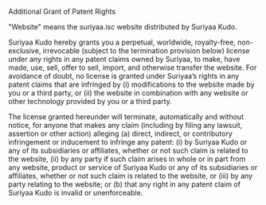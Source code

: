 Additional Grant of Patent Rights

"Website" means the suriyaa.isc website distributed by Suriyaa Kudo.

Suriyaa Kudo hereby grants you a perpetual, worldwide, royalty-free, non-exclusive,
irrevocable (subject to the termination provision below) license under any
rights in any patent claims owned by Suriyaa, to make, have made, use, sell,
offer to sell, import, and otherwise transfer the website. For avoidance of
doubt, no license is granted under Suriyaa’s rights in any patent claims that
are infringed by (i) modifications to the website made by you or a third party,
or (ii) the website in combination with any website or other technology
provided by you or a third party.

The license granted hereunder will terminate, automatically and without notice,
for anyone that makes any claim (including by filing any lawsuit, assertion or
other action) alleging (a) direct, indirect, or contributory infringement or
inducement to infringe any patent: (i) by Suriyaa Kudo or any of its subsidiaries or
affiliates, whether or not such claim is related to the website, (ii) by any
party if such claim arises in whole or in part from any website, product or
service of Suriyaa Kudo or any of its subsidiaries or affiliates, whether or not
such claim is related to the website, or (iii) by any party relating to the
website; or (b) that any right in any patent claim of Suriyaa Kudo is invalid or
unenforceable.
